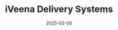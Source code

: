 ---  
layout: startup_page  
title: "iVeena Delivery Systems"  
id: "iveenamed.com"  
permalink: "/iveenadeliverysystemsiveenamed.com02052025/"  
website: "https://iveenamed.com/"  
funding_round: "Series B2"  
funding_amount: "$3M"  
investors: ""  
about: "iVeena Delivery Systems, Inc. is a clinical-stage ophthalmology company developing disease-modifying pharmacologic innovations for refractive diseases. They are focused on advancing IVMED-85, a daily eye drop for the treatment of pediatric myopia, which aims to strengthen scleral and corneal collagen crosslinks."  
markets: "Biotech, Healthtech, Ophthalmology"  
hq: "Salt Lake City, Utah, United States"  
founded_year: "2006"  
linkedin: "https://www.linkedin.com/company/iveena"  
twitter: ""  
instagram: ""  
facebook: ""  
crunchbase: "https://www.crunchbase.com/organization/iveena"  
pitchbook: "https://pitchbook.com/profiles/company/112502-80"  

date_display: "05-Feb-2025"  
date: "2025-02-05"

# SEO Optimization  
meta_title: "iVeena Delivery Systems - Series B2 Funding ($3M)"  
meta_description: "iVeena Delivery Systems, iVeena Delivery Systems, Inc. is a clinical-stage ophthalmology company developing disease-modifying pharmacologic innovations for refractive diseases..."  
meta_keywords: "iVeena Delivery Systems, Biotech, Healthtech, Ophthalmology, Series B2 funding"  
canonical_url: "https://startup.projectstartups.com/iveenadeliverysystemsiveenamed.com02052025/"  
---